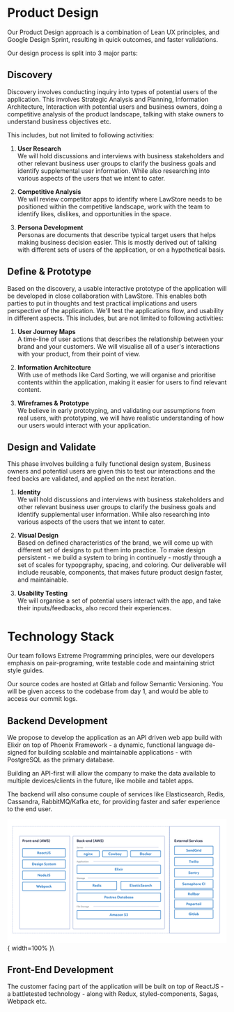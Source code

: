 # Product Design
Our Product Design approach is a combination of Lean UX principles, and Google Design Sprint, resulting in quick outcomes, and faster validations.

Our design process is split into 3 major parts:

## Discovery
Discovery involves conducting inquiry into types of potential users of the application. This involves Strategic Analysis and Planning, Information Architecture, Interaction with potential users and business owners, doing a competitive analysis of the product landscape, talking with stake owners to understand business objectives etc.

This includes, but not limited to following activities:

1. **User Research**\
We will hold discussions and interviews with business stakeholders and other relevant business user groups to clarify the business goals and identify supplemental user information. While also researching into various aspects of the users that we intent to cater.

2. **Competitive Analysis**\
We will review competitor apps to identify where LawStore needs to be positioned within the competitive landscape, work with the team to identify likes, dislikes, and opportunities in the space.

3. **Persona Development**\
Personas are documents that describe typical target users that helps making business decision easier. This is mostly derived out of talking with different sets of users of the application, or on a hypothetical basis.

## Define & Prototype
Based on the discovery, a usable interactive prototype of the application will be developed in close collaboration with LawStore. This enables both parties to put in thoughts and test practical implications and users perspective of the application. We'll test the applications flow, and usability in different aspects. This includes, but are not limited to following activities:

1. **User Journey Maps**\
A time-line of user actions that describes the relationship between your brand and your customers. We will visualise all of a user's interactions with your product, from their point of view.

2. **Information Architecture**\
With use of methods like Card Sorting, we will organise and prioritise contents within the application, making it easier for users to find relevant content.

3. **Wireframes & Prototype**\
We believe in early prototyping, and validating our assumptions from real users, with prototyping, we will have realistic understanding of how our users would interact with your application.

## Design and Validate
This phase involves building a fully functional design system, Business owners and potential users are given this to test our interactions and the feed backs are validated, and applied on the next iteration.

1. **Identity**\
We will hold discussions and interviews with business stakeholders and other relevant business user groups to clarify the business goals and identify supplemental user information. While also researching into various aspects of the users that we intent to cater.

2. **Visual Design**\
Based on defined characteristics of the brand, we will come up with different set of designs to put them into practice. To make design persistent - we build a system to bring in continuely - mostly through a set of scales for typopgraphy, spacing, and coloring. Our deliverable will include reusable, components, that makes future product design faster, and maintainable.

3. **Usability Testing**\
We will organise a set of potential users interact with the app, and take their inputs/feedbacks, also record their experiences.

# Technology Stack
Our team follows Extreme Programming principles, were our developers emphasis on pair-programing, write testable code and maintaining strict style guides. 

Our source codes are hosted at Gitlab and follow Semantic Versioning. You will be given access to the codebase from day 1, and would be able to access our commit logs. 

## Backend Development
We propose to develop the application as an API driven web app build with Elixir on top of  Phoenix Framework - a dynamic, functional language de-signed for building scalable and maintainable applications - with PostgreSQL as the primary database.

Building an API-first will allow the company to make the data available to multiple devices/clients in the future, like mobile and tablet apps.

The backend will also consume couple of services like Elasticsearch, Redis, Cassandra, RabbitMQ/Kafka etc, for providing faster and safer experience to the end user.

![image](./images/diagram-server.png){ width=100% }\

## Front-End Development
The customer facing part of the application will be built on top of ReactJS - a battletested technology - along with Redux, styled-components, Sagas, Webpack etc. 

